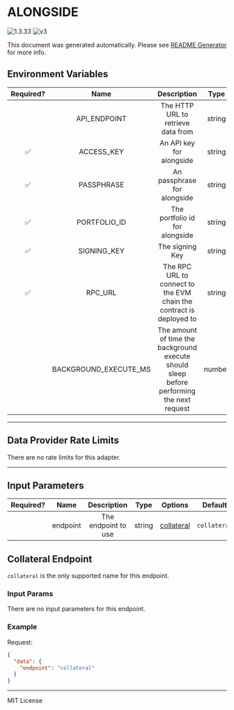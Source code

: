 # ALONGSIDE

![1.3.33](https://img.shields.io/github/package-json/v/smartcontractkit/external-adapters-js?filename=packages/sources/alongside/package.json) ![v3](https://img.shields.io/badge/framework%20version-v3-blueviolet)

This document was generated automatically. Please see [README Generator](../../scripts#readme-generator) for more info.

## Environment Variables

| Required? |         Name          |                                        Description                                        |  Type  | Options |               Default               |
| :-------: | :-------------------: | :---------------------------------------------------------------------------------------: | :----: | :-----: | :---------------------------------: |
|           |     API_ENDPOINT      |                            The HTTP URL to retrieve data from                             | string |         | `https://api.prime.coinbase.com/v1` |
|    ✅     |      ACCESS_KEY       |                                 An API key for alongside                                  | string |         |                                     |
|    ✅     |      PASSPHRASE       |                                An passphrase for alongside                                | string |         |                                     |
|    ✅     |     PORTFOLIO_ID      |                              The portfolio id for alongside                               | string |         |                                     |
|    ✅     |      SIGNING_KEY      |                                      The signing Key                                      | string |         |                                     |
|    ✅     |        RPC_URL        |            The RPC URL to connect to the EVM chain the contract is deployed to            | string |         |                                     |
|           | BACKGROUND_EXECUTE_MS | The amount of time the background execute should sleep before performing the next request | number |         |               `10000`               |

---

## Data Provider Rate Limits

There are no rate limits for this adapter.

---

## Input Parameters

| Required? |   Name   |     Description     |  Type  |              Options               |   Default    |
| :-------: | :------: | :-----------------: | :----: | :--------------------------------: | :----------: |
|           | endpoint | The endpoint to use | string | [collateral](#collateral-endpoint) | `collateral` |

## Collateral Endpoint

`collateral` is the only supported name for this endpoint.

### Input Params

There are no input parameters for this endpoint.

### Example

Request:

```json
{
  "data": {
    "endpoint": "collateral"
  }
}
```

---

MIT License
